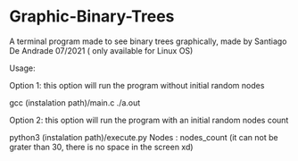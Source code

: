 # Graphic-Binary-Trees
A terminal program made to see binary trees graphically, made by Santiago De Andrade 07/2021 ( only available for Linux OS)

Usage:

Option 1: this option will run the program without initial random nodes

gcc (instalation path)/main.c
./a.out

Option 2: this option will run the program with an initial random nodes count 

python3 (instalation path)/execute.py
Nodes : nodes_count (it can not be grater than 30, there is no space in the screen xd)
